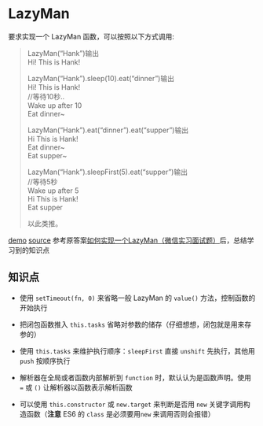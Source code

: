 # LazyMan

要求实现一个 LazyMan 函数，可以按照以下方式调用:

> LazyMan(“Hank”)输出  
> Hi! This is Hank!
> 
> LazyMan(“Hank”).sleep(10).eat(“dinner”)输出  
> Hi! This is Hank!  
> //等待10秒..  
> Wake up after 10  
> Eat dinner~  
> 
> LazyMan(“Hank”).eat(“dinner”).eat(“supper”)输出  
> Hi This is Hank!  
> Eat dinner~  
> Eat supper~  
> 
> LazyMan(“Hank”).sleepFirst(5).eat(“supper”)输出  
> //等待5秒  
> Wake up after 5  
> Hi This is Hank!  
> Eat supper
> 
> 以此类推。

[demo](https://joezheng2015.github.io/web-samples/src/lazy_man/) [source](https://github.com/JoeZheng2015/web-samples/blob/master/src/lazy_man/index.html)
参考原答案[如何实现一个LazyMan（微信实习面试题）](http://web.jobbole.com/89626/)后，总结学习到的知识点

## 知识点
- 使用 `setTimeout(fn, 0)` 来省略一般 LazyMan 的 `value()` 方法，控制函数的开始执行

- 把闭包函数推入 `this.tasks` 省略对参数的储存（仔细想想，闭包就是用来存参的）

- 使用 `this.tasks` 来维护执行顺序：`sleepFirst` 直接 `unshift` 先执行，其他用 `push` 按顺序执行

- 解析器在全局或者函数内部解析到 `function` 时，默认认为是函数声明。使用 `=` 或 `()` 让解析器以函数表示解析函数

- 可以使用 `this.constructor` 或 `new.target` 来判断是否用 `new` 关键字调用构造函数（**注意** ES6 的 `class` 是必须要用`new` 来调用否则会报错）